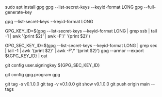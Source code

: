sudo apt install gpg
gpg --list-secret-keys --keyid-format LONG
gpg --full-generate-key

gpg --list-secret-keys --keyid-format LONG

GPG_KEY_ID=$(gpg --list-secret-keys --keyid-format LONG | grep ssb | tail -1 | awk '{print $2}' | awk -F'/' '{print $2}')

GPG_SEC_KEY_ID=$(gpg --list-secret-keys --keyid-format LONG | grep sec | tail -1 | awk '{print $2}' | awk -F'/' '{print $2}')
gpg --armor --export ${GPG_KEY_ID} | cat

git config user.signingkey ${GPG_SEC_KEY_ID}

git config gpg.program gpg

git tag -s v0.1.0.0
git tag -v v0.1.0.0
git show v0.1.0.0
git push origin main --tags
